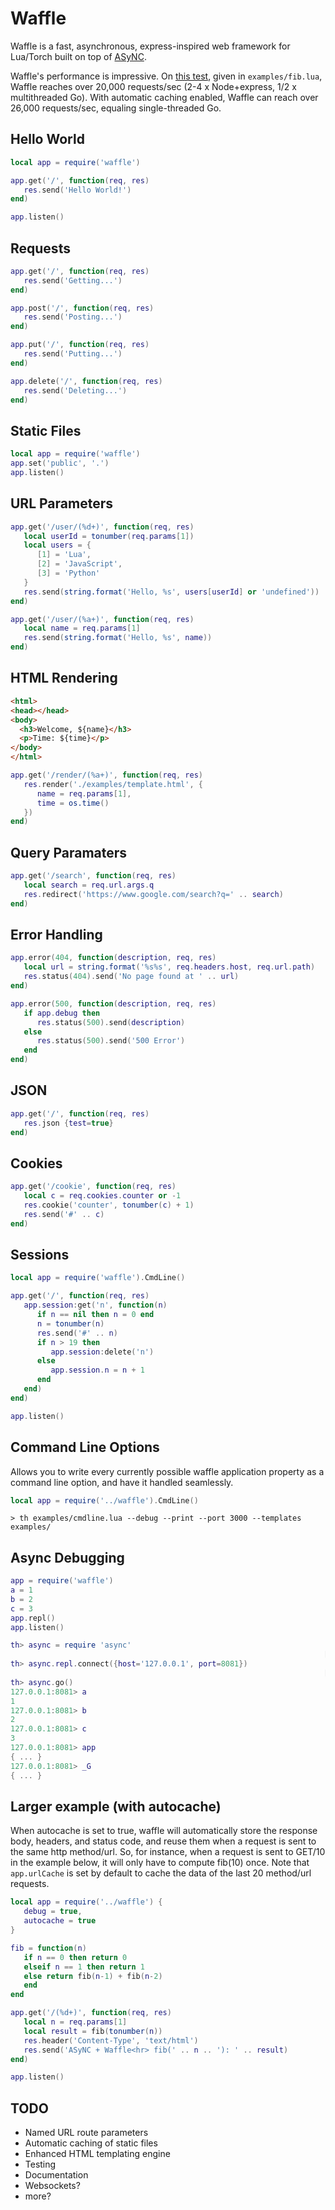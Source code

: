 # Waffle
Waffle is a fast, asynchronous, express-inspired web framework for Lua/Torch built on top of [ASyNC](https://github.com/clementfarabet/async).

Waffle's performance is impressive. On [this test](https://medium.com/@tschundeee/express-vs-flask-vs-go-acc0879c2122), given in ```examples/fib.lua```, Waffle reaches over 20,000 requests/sec (2-4 x Node+express, 1/2 x multithreaded Go). With automatic caching enabled, Waffle can reach over 26,000 requests/sec, equaling single-threaded Go.

## Hello World
```lua
local app = require('waffle')

app.get('/', function(req, res)
   res.send('Hello World!')
end)

app.listen()
```

## Requests
```lua
app.get('/', function(req, res)
   res.send('Getting...')
end)

app.post('/', function(req, res)
   res.send('Posting...')
end)

app.put('/', function(req, res)
   res.send('Putting...')
end)

app.delete('/', function(req, res)
   res.send('Deleting...')
end)
```

## Static Files
```lua
local app = require('waffle')
app.set('public', '.')
app.listen()
```

## URL Parameters
```lua
app.get('/user/(%d+)', function(req, res)
   local userId = tonumber(req.params[1])
   local users = {
      [1] = 'Lua',
      [2] = 'JavaScript',
      [3] = 'Python'
   }
   res.send(string.format('Hello, %s', users[userId] or 'undefined'))
end)

app.get('/user/(%a+)', function(req, res)
   local name = req.params[1]
   res.send(string.format('Hello, %s', name))
end)
```

## HTML Rendering
```html
<html>
<head></head>
<body>
  <h3>Welcome, ${name}</h3>
  <p>Time: ${time}</p>
</body>
</html>
```
```lua
app.get('/render/(%a+)', function(req, res)
   res.render('./examples/template.html', {
      name = req.params[1],
      time = os.time()
   })
end)
```

## Query Paramaters
```lua
app.get('/search', function(req, res)
   local search = req.url.args.q
   res.redirect('https://www.google.com/search?q=' .. search)
end)
```

## Error Handling
```lua
app.error(404, function(description, req, res)
   local url = string.format('%s%s', req.headers.host, req.url.path)
   res.status(404).send('No page found at ' .. url)
end)

app.error(500, function(description, req, res)
   if app.debug then
      res.status(500).send(description)
   else
      res.status(500).send('500 Error')
   end
end)
```

## JSON
```lua
app.get('/', function(req, res)
   res.json {test=true}
end)
```

## Cookies
```lua
app.get('/cookie', function(req, res)
   local c = req.cookies.counter or -1
   res.cookie('counter', tonumber(c) + 1)
   res.send('#' .. c)
end)
```

## Sessions

```lua
local app = require('waffle').CmdLine()

app.get('/', function(req, res)
   app.session:get('n', function(n)
      if n == nil then n = 0 end
      n = tonumber(n)
      res.send('#' .. n)
      if n > 19 then
         app.session:delete('n')
      else
         app.session.n = n + 1
      end
   end)
end)

app.listen()
```

## Command Line Options

Allows you to write every currently possible waffle application property as a command line option, and have it handled seamlessly. 

```lua
local app = require('../waffle').CmdLine()
```

```
> th examples/cmdline.lua --debug --print --port 3000 --templates examples/
```

## Async Debugging
```lua
app = require('waffle')
a = 1
b = 2
c = 3
app.repl()
app.listen()
```

```lua
th> async = require 'async'
                                                                      [0.0133s]  
th> async.repl.connect({host='127.0.0.1', port=8081})
                                                                      [0.0005s]  
th> async.go()
127.0.0.1:8081> a
1  
127.0.0.1:8081> b
2  
127.0.0.1:8081> c
3  
127.0.0.1:8081> app
{ ... }
127.0.0.1:8081> _G
{ ... }
```

## Larger example (with autocache)

When autocache is set to true, waffle will automatically store the response body, headers, and status code, and reuse them when a request is sent to the same http method/url. So, for instance, when a request is sent to GET/10 in the example below, it will only have to compute fib(10) once. Note that ```app.urlCache``` is set by default to cache the data of the last 20 method/url requests.

```lua
local app = require('../waffle') {
   debug = true,
   autocache = true
}

fib = function(n)
   if n == 0 then return 0
   elseif n == 1 then return 1
   else return fib(n-1) + fib(n-2)
   end
end

app.get('/(%d+)', function(req, res)
   local n = req.params[1]
   local result = fib(tonumber(n))
   res.header('Content-Type', 'text/html')
   res.send('ASyNC + Waffle<hr> fib(' .. n .. '): ' .. result)
end)

app.listen()
```

## TODO
* Named URL route parameters
* Automatic caching of static files
* Enhanced HTML templating engine
* Testing
* Documentation
* Websockets?
* more?